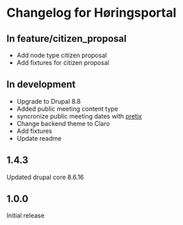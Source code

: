 # Changelog for Høringsportal

## In feature/citizen_proposal
* Add node type citizen proposal
* Add fixtures for citizen proposal

## In development

* Upgrade to Drupal 8.8
* Added public meeting content type
* syncronize public meeting dates with [pretix](https://pretix.eu)
* Change backend theme to Claro
* Add fixtures
* Update readme

## 1.4.3

Updated drupal core 8.6.16

## 1.0.0

Initial release
